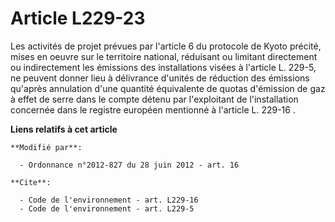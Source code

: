 # Article L229-23

Les activités de projet prévues par l'article 6 du protocole de Kyoto précité, mises en oeuvre sur le territoire national,
réduisant ou limitant directement ou indirectement les émissions des installations visées à l'article L. 229-5, ne peuvent
donner lieu à délivrance d'unités de réduction des émissions qu'après annulation d'une quantité équivalente de quotas
d'émission de gaz à effet de serre dans le compte détenu par l'exploitant de l'installation concernée dans le
registre européen mentionné à l'article L. 229-16 .

**Liens relatifs à cet article**

	**Modifié par**:

	  - Ordonnance n°2012-827 du 28 juin 2012 - art. 16

	**Cite**:

	  - Code de l'environnement - art. L229-16
	  - Code de l'environnement - art. L229-5
